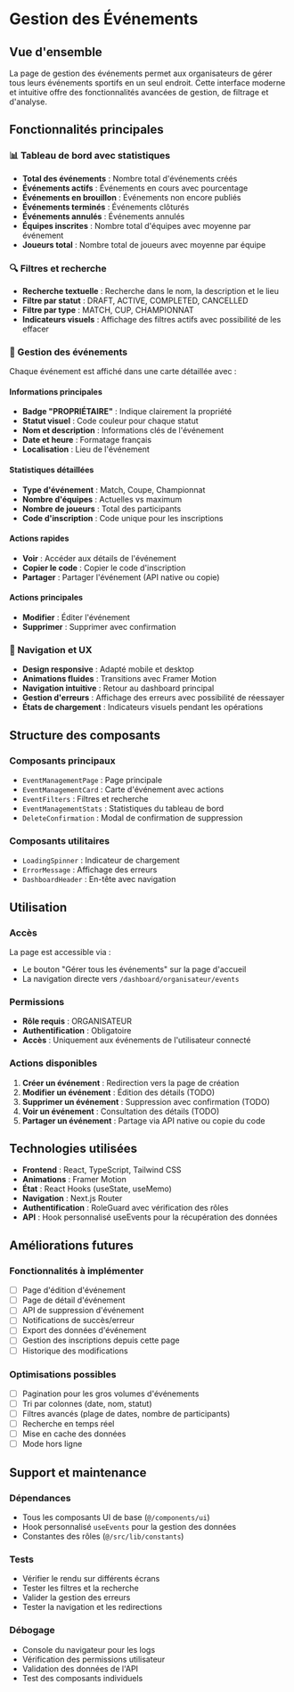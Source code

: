 # Gestion des Événements

## Vue d'ensemble

La page de gestion des événements permet aux organisateurs de gérer tous leurs événements sportifs en un seul endroit. Cette interface moderne et intuitive offre des fonctionnalités avancées de gestion, de filtrage et d'analyse.

## Fonctionnalités principales

### 📊 Tableau de bord avec statistiques

- **Total des événements** : Nombre total d'événements créés
- **Événements actifs** : Événements en cours avec pourcentage
- **Événements en brouillon** : Événements non encore publiés
- **Événements terminés** : Événements clôturés
- **Événements annulés** : Événements annulés
- **Équipes inscrites** : Nombre total d'équipes avec moyenne par événement
- **Joueurs total** : Nombre total de joueurs avec moyenne par équipe

### 🔍 Filtres et recherche

- **Recherche textuelle** : Recherche dans le nom, la description et le lieu
- **Filtre par statut** : DRAFT, ACTIVE, COMPLETED, CANCELLED
- **Filtre par type** : MATCH, CUP, CHAMPIONNAT
- **Indicateurs visuels** : Affichage des filtres actifs avec possibilité de les effacer

### 🎯 Gestion des événements

Chaque événement est affiché dans une carte détaillée avec :

#### Informations principales

- **Badge "PROPRIÉTAIRE"** : Indique clairement la propriété
- **Statut visuel** : Code couleur pour chaque statut
- **Nom et description** : Informations clés de l'événement
- **Date et heure** : Formatage français
- **Localisation** : Lieu de l'événement

#### Statistiques détaillées

- **Type d'événement** : Match, Coupe, Championnat
- **Nombre d'équipes** : Actuelles vs maximum
- **Nombre de joueurs** : Total des participants
- **Code d'inscription** : Code unique pour les inscriptions

#### Actions rapides

- **Voir** : Accéder aux détails de l'événement
- **Copier le code** : Copier le code d'inscription
- **Partager** : Partager l'événement (API native ou copie)

#### Actions principales

- **Modifier** : Éditer l'événement
- **Supprimer** : Supprimer avec confirmation

### 🚀 Navigation et UX

- **Design responsive** : Adapté mobile et desktop
- **Animations fluides** : Transitions avec Framer Motion
- **Navigation intuitive** : Retour au dashboard principal
- **Gestion d'erreurs** : Affichage des erreurs avec possibilité de réessayer
- **États de chargement** : Indicateurs visuels pendant les opérations

## Structure des composants

### Composants principaux

- `EventManagementPage` : Page principale
- `EventManagementCard` : Carte d'événement avec actions
- `EventFilters` : Filtres et recherche
- `EventManagementStats` : Statistiques du tableau de bord
- `DeleteConfirmation` : Modal de confirmation de suppression

### Composants utilitaires

- `LoadingSpinner` : Indicateur de chargement
- `ErrorMessage` : Affichage des erreurs
- `DashboardHeader` : En-tête avec navigation

## Utilisation

### Accès

La page est accessible via :

- Le bouton "Gérer tous les événements" sur la page d'accueil
- La navigation directe vers `/dashboard/organisateur/events`

### Permissions

- **Rôle requis** : ORGANISATEUR
- **Authentification** : Obligatoire
- **Accès** : Uniquement aux événements de l'utilisateur connecté

### Actions disponibles

1. **Créer un événement** : Redirection vers la page de création
2. **Modifier un événement** : Édition des détails (TODO)
3. **Supprimer un événement** : Suppression avec confirmation (TODO)
4. **Voir un événement** : Consultation des détails (TODO)
5. **Partager un événement** : Partage via API native ou copie du code

## Technologies utilisées

- **Frontend** : React, TypeScript, Tailwind CSS
- **Animations** : Framer Motion
- **État** : React Hooks (useState, useMemo)
- **Navigation** : Next.js Router
- **Authentification** : RoleGuard avec vérification des rôles
- **API** : Hook personnalisé useEvents pour la récupération des données

## Améliorations futures

### Fonctionnalités à implémenter

- [ ] Page d'édition d'événement
- [ ] Page de détail d'événement
- [ ] API de suppression d'événement
- [ ] Notifications de succès/erreur
- [ ] Export des données d'événement
- [ ] Gestion des inscriptions depuis cette page
- [ ] Historique des modifications

### Optimisations possibles

- [ ] Pagination pour les gros volumes d'événements
- [ ] Tri par colonnes (date, nom, statut)
- [ ] Filtres avancés (plage de dates, nombre de participants)
- [ ] Recherche en temps réel
- [ ] Mise en cache des données
- [ ] Mode hors ligne

## Support et maintenance

### Dépendances

- Tous les composants UI de base (`@/components/ui`)
- Hook personnalisé `useEvents` pour la gestion des données
- Constantes des rôles (`@/src/lib/constants`)

### Tests

- Vérifier le rendu sur différents écrans
- Tester les filtres et la recherche
- Valider la gestion des erreurs
- Tester la navigation et les redirections

### Débogage

- Console du navigateur pour les logs
- Vérification des permissions utilisateur
- Validation des données de l'API
- Test des composants individuels
